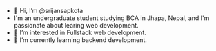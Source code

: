 - 👋 Hi, I’m @srijansapkota
- I'm an undergraduate student studying BCA in Jhapa, Nepal, and I'm passionate about learing web development.
- 👀 I’m interested in Fullstack web development.
- 🌱 I’m currently learning backend development.


